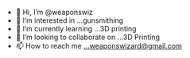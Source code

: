 - 👋 Hi, I’m @weaponswiz
- 👀 I’m interested in ...gunsmithing
- 🌱 I’m currently learning ...3D printing
- 💞️ I’m looking to collaborate on ...3D Printing
- 📫 How to reach me ...weaponswizard@gmail.com

<!---
weaponswiz/weaponswiz is a ✨ special ✨ repository because its `README.md` (this file) appears on your GitHub profile.
You can click the Preview link to take a look at your changes.
--->
